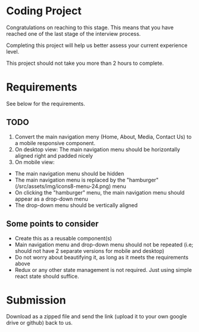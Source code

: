 # Coding Project

Congratulations on reaching to this stage. This means that you have reached one of the last stage of the interview process.

Completing this project will help us better assess your current experience level.

This project should not take you more than 2 hours to complete.

# Requirements

See below for the requirements.

## TODO

1. Convert the main navigation meny (Home, About, Media, Contact Us) to a mobile responsive component.
2. On desktop view: The main navigation menu should be horizontally aligned right and padded nicely
3. On mobile view:

- The main navigation menu should be hidden
- The main navigation menu is replaced by the "hamburger" (/src/assets/img/icons8-menu-24.png) menu
- On clicking the "hamburger" menu, the main navigation menu should appear as a drop-down menu
- The drop-down menu should be vertically aligned

## Some points to consider

- Create this as a reusable component(s)
- Main navigation menu and drop-down menu should not be repeated (i.e; should not have 2 separate versions for mobile and desktop)
- Do not worry about beautifying it, as long as it meets the requirements above
- Redux or any other state management is not required. Just using simple react state should suffice.

# Submission

Download as a zipped file and send the link (upload it to your own google drive or github) back to us.
